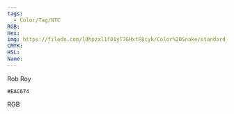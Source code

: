 ```yaml
---
tags:
  - Color/Tag/NTC
RGB:
Hex:
img: https://filedn.com/l0hpzxl1f01yT7GHxtF8cyk/Color%20Snake/standard_csv_to_svg/EAC674.svg
CMYK:
HSL:
Name:
---
```

Rob Roy
```palette
#EAC674
```
RGB
